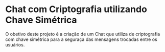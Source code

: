 # Chat com Criptografia utilizando Chave Simétrica

O obetivo deste projeto é a criação de um Chat que utiliza de criptografia com chave simétrica para a seguraça das mensagens trocadas entre os usuários.
